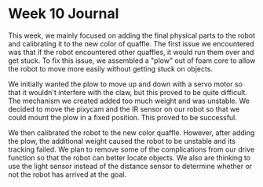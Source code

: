 # Week 10 Journal

This week, we mainly focused on adding the final physical parts to the robot and calibrating it to the new color of quaffle. The first issue we encountered was that if the robot encountered other quaffles, it would run them over and get stuck. To fix this issue, we assembled a "plow" out of foam core to allow the robot to move more easily without getting stuck on objects.

We initially wanted the plow to move up and down with a servo motor so that it wouldn't interfere with the claw, but this proved to be quite difficult. The mechanism we created added too much weight and was unstable. We decided to move the pixycam and the IR sensor on our robot so that we could mount the plow in a fixed position. This proved to be successful.

We then calibrated the robot to the new color quaffle. However, after adding the plow, the additional weight caused the robot to be unstable and its tracking failed. We plan to remove some of the complications from our drive function so that the robot can better locate objects. We also are thinking to use the light sensor instead of the distance sensor to determine whether or not the robot has arrived at the goal.
